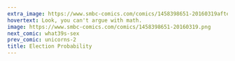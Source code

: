 ```yaml
---
extra_image: https://www.smbc-comics.com/comics/1458398651-20160319after.png
hovertext: Look, you can't argue with math.
image: https://www.smbc-comics.com/comics/1458398651-20160319.png
next_comic: what39s-sex
prev_comic: unicorns-2
title: Election Probability
---
```


